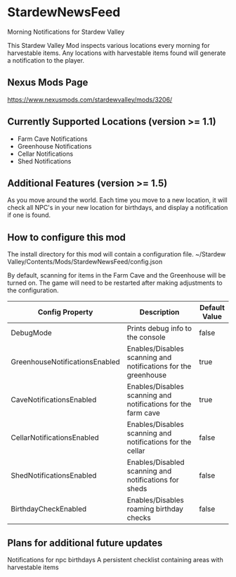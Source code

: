 # StardewNewsFeed
Morning Notifications for Stardew Valley

This Stardew Valley Mod inspects various locations every morning for harvestable items. Any locations with harvestable items found will generate a notification to the player.

## Nexus Mods Page
https://www.nexusmods.com/stardewvalley/mods/3206/

## Currently Supported Locations (version >= 1.1)
* Farm Cave Notifications
* Greenhouse Notifications
* Cellar Notifications
* Shed Notifications

## Additional Features (version >= 1.5)
As you move around the world. Each time you move to a new location, it will check all NPC's in your new location for birthdays, and display a notification if one is found.

## How to configure this mod
The install directory for this mod will contain a configuration file. ~/Stardew Valley/Contents/Mods/StardewNewsFeed/config.json

By default, scanning for items in the Farm Cave and the Greenhouse will be turned on. The game will need to be restarted after making adjustments to the configuration.

|Config Property|Description|Default Value|
|-|-|-|
|DebugMode|Prints debug info to the console|false|
|GreenhouseNotificationsEnabled|Enables/Disables scanning and notifications for the greenhouse|true|
|CaveNotificationsEnabled|Enables/Disables scanning and notifications for the farm cave|true|
|CellarNotificationsEnabled|Enables/Disables scanning and notifications for the cellar|false|
|ShedNotificationsEnabled|Enables/Disabled scanning and notifications for sheds|false|
|BirthdayCheckEnabled|Enables/Disables roaming birthday checks|false|

## Plans for additional future updates
Notifications for npc birthdays
A persistent checklist containing areas with harvestable items
